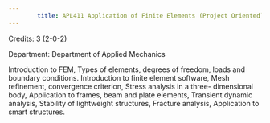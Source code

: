 ```yaml
---
        title: APL411 Application of Finite Elements (Project Oriented)
---
```

Credits: 3 (2-0-2)

Department: Department of Applied Mechanics

Introduction to FEM, Types of elements, degrees of freedom, loads and boundary conditions. Introduction to finite element software, Mesh refinement, convergence criterion, Stress analysis in a three- dimensional body, Application to frames, beam and plate elements, Transient dynamic analysis, Stability of lightweight structures, Fracture analysis, Application to smart structures.